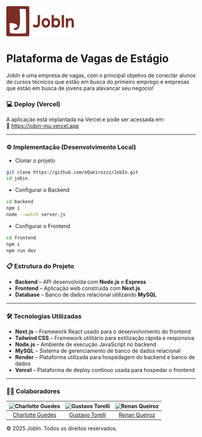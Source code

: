 <img src="/frontend/public/img/global/logo_completa.svg" width="180" height="80">

# Plataforma de Vagas de Estágio

JobIn é uma empresa de vagas, com o principal objetivo de conectar alunos de cursos técnicos que estão em busca do primeiro emprego e empresas que estão em busca de jovens para alavancar seu negocio!

### 💻 Deploy (Vercel)

A aplicação está implantada na Vercel e pode ser acessada em:  
🔗 https://jobin-mu.vercel.app

---

### ⚙️ Implementação (Desenvolvimento Local)

- Clonar o projeto

```bash
git clone https://github.com/oQueirozzz/JobIn.git
cd jobin
```

- Configurar o Backend

```bash
cd backend
npm i
node --watch server.js
```

- Configurar o Frontend

```bash
cd frontend
npm i
npm run dev
```

### 📋 Estrutura do Projeto

- **Backend** – API desenvolvida com **Node.js** e **Express**  
- **Frontend** – Aplicação web construída com **Next.js**  
- **Database** – Banco de dados relacional utilizando **MySQL**

---

### 🛠️ Tecnologias Utilizadas

- **Next.js** – Framework React usado para o desenvolvimento do frontend  
- **Tailwind CSS** – Framework utilitário para estilização rápida e responsiva  
- **Node.js** – Ambiente de execução JavaScript no backend  
- **MySQL** – Sistema de gerenciamento de banco de dados relacional  
- **Render** – Plataforma utilizada para hospedagem do backend e banco de dados  
- **Vercel** – Plataforma de deploy contínuo usada para hospedar o frontend

---

### 🐱‍👤 Colaboradores
| <img src="https://github.com/Charlotte0717.png" width="100" height="100" alt="Charlotte Guedes" /> | <img src="https://github.com/gustavotorelli.png" width="100" height="100" alt="Gustavo Torelli" /> | <img src="https://github.com/oQueirozzz.png" width="100" height="100" alt="Renan Queiroz" /> |
|:------------------------------------------------------------------------------------------------:|:-------------------------------------------------------------------------------------------------:|:------------------------------------------------------------------------------------------------:|
|       [Charlotte Guedes](https://github.com/Charlotte0717)        |        [Gustavo Torelli](https://github.com/gustavotorelli)        |        [Renan Queiroz](https://github.com/oQueirozzz)          |

© 2025 JobIn. Todos os direitos reservados.